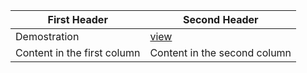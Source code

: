 First Header | Second Header
------------ | -------------
Demostration | [view](https://garyavendanio.github.io/nav/)
Content in the first column | Content in the second column
